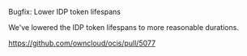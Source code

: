 Bugfix: Lower IDP token lifespans

We've lowered the IDP token lifespans to more reasonable durations.

https://github.com/owncloud/ocis/pull/5077
